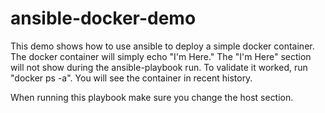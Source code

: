 # ansible-docker-demo

This demo shows how to use ansible to deploy a simple docker container. The docker container will simply echo "I'm Here." The "I'm Here" section will not show during the ansible-playbook run. To validate it worked, run "docker ps -a". You will see the container in recent history. 

When running this playbook make sure you change the host section. 
